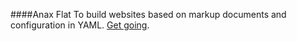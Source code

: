 ####Anax Flat
To build websites based on markup documents and configuration in YAML.
[Get going](http://dbwebb.se/kunskap/bygg-me-sida-med-anax-flat).
